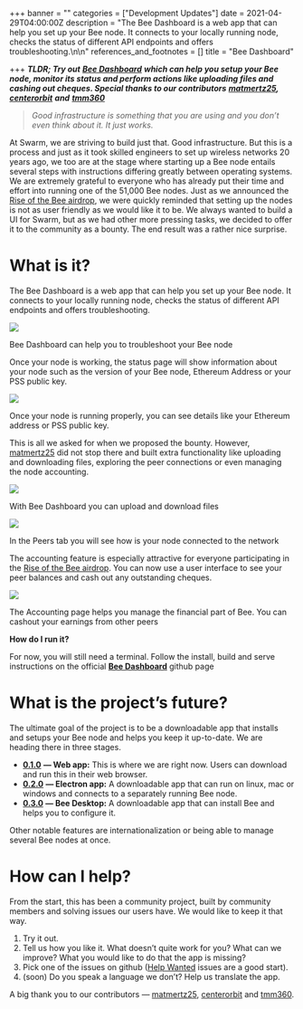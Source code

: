 +++
banner = ""
categories = ["Development Updates"]
date = 2021-04-29T04:00:00Z
description = "The Bee Dashboard is a web app that can help you set up your Bee node. It connects to your locally running node, checks the status of different API endpoints and offers troubleshooting.\n\n"
references_and_footnotes = []
title = "Bee Dashboard"

+++
**_TLDR; Try out_** [**_Bee Dashboard_**](https://github.com/ethersphere/bee-dashboard) **_which can help you setup your Bee node, monitor its status and perform actions like uploading files and cashing out cheques. Special thanks to our contributors_** [**_matmertz25_**](https://github.com/matmertz25)**_,_** [**_centerorbit_**](https://github.com/centerorbit) **_and_** [**_tmm360_**](https://github.com/tmm360)

> _Good infrastructure is something that you are using and you don’t even think about it. It just works._

At Swarm, we are striving to build just that. Good infrastructure. But this is a process and just as it took skilled engineers to set up wireless networks 20 years ago, we too are at the stage where starting up a Bee node entails several steps with instructions differing greatly between operating systems. We are extremely grateful to everyone who has already put their time and effort into running one of the 51,000 Bee nodes. Just as we announced the [Rise of the Bee airdrop](https://medium.com/ethereum-swarm/swarm-is-airdropping-1-000-000-bzz-bd3b706918d3), we were quickly reminded that setting up the nodes is not as user friendly as we would like it to be. We always wanted to build a UI for Swarm, but as we had other more pressing tasks, we decided to offer it to the community as a bounty. The end result was a rather nice surprise.

# What is it?

The Bee Dashboard is a web app that can help you set up your Bee node. It connects to your locally running node, checks the status of different API endpoints and offers troubleshooting.

![](/uploads/1-7.webp)

Bee Dashboard can help you to troubleshoot your Bee node

Once your node is working, the status page will show information about your node such as the version of your Bee node, Ethereum Address or your PSS public key.

![](/uploads/2-8.png)

Once your node is running properly, you can see details like your Ethereum address or PSS public key.

This is all we asked for when we proposed the bounty. However, [matmertz25](https://github.com/matmertz25) did not stop there and built extra functionality like uploading and downloading files, exploring the peer connections or even managing the node accounting.

![](/uploads/3-5.png)

With Bee Dashboard you can upload and download files

![](/uploads/4-6.png)

In the Peers tab you will see how is your node connected to the network

The accounting feature is especially attractive for everyone participating in the [Rise of the Bee airdrop](https://medium.com/ethereum-swarm/swarm-is-airdropping-1-000-000-bzz-bd3b706918d3). You can now use a user interface to see your peer balances and cash out any outstanding cheques.

![](/uploads/5-4.png)

The Accounting page helps you manage the financial part of Bee. You can cashout your earnings from other peers

**How do I run it?**

For now, you will still need a terminal. Follow the install, build and serve instructions on the official [**Bee Dashboard**](https://github.com/ethersphere/bee-dashboard#install--build) github page

# What is the project’s future?

The ultimate goal of the project is to be a downloadable app that installs and setups your Bee node and helps you keep it up-to-date. We are heading there in three stages.

* [**0.1.0**](https://github.com/ethersphere/bee-dashboard/milestone/1) **— Web app:** This is where we are right now. Users can download and run this in their web browser.
* [**0.2.0**](https://github.com/ethersphere/bee-dashboard/milestone/2) **— Electron app:** A downloadable app that can run on linux, mac or windows and connects to a separately running Bee node.
* [**0.3.0**](https://github.com/ethersphere/bee-dashboard/milestone/2) **— Bee Desktop:** A downloadable app that can install Bee and helps you to configure it.

Other notable features are internationalization or being able to manage several Bee nodes at once.

# How can I help?

From the start, this has been a community project, built by community members and solving issues our users have. We would like to keep it that way.

1. Try it out.
2. Tell us how you like it. What doesn’t quite work for you? What can we improve? What you would like to do that the app is missing?
3. Pick one of the issues on github ([Help Wanted](https://github.com/ethersphere/bee-dashboard/issues?q=is%3Aissue+is%3Aopen+label%3A%22help+wanted%22) issues are a good start).
4. (soon) Do you speak a language we don’t? Help us translate the app.

A big thank you to our contributors — [matmertz25](https://github.com/matmertz25), [centerorbit](https://github.com/centerorbit) and [tmm360](https://github.com/tmm360).